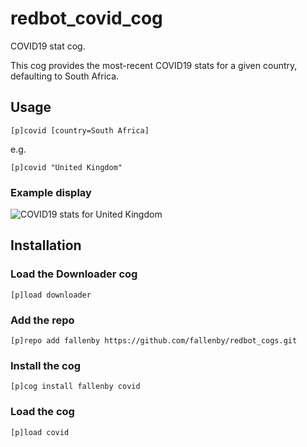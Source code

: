 # redbot_covid_cog
COVID19 stat cog.

This cog provides the most-recent COVID19 stats for a given country, defaulting to South Africa.

## Usage

```
[p]covid [country=South Africa]
```
e.g.
```
[p]covid "United Kingdom"
```

### Example display

![COVID19 stats for United Kingdom](https://i.gyazo.com/6790fc9a978d561f2cd0a532eaef0d3c.png)

## Installation

### Load the Downloader cog

```
[p]load downloader
```

### Add the repo

```
[p]repo add fallenby https://github.com/fallenby/redbot_cogs.git
```

### Install the cog

```
[p]cog install fallenby covid
```

### Load the cog

```
[p]load covid
```